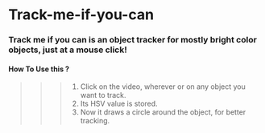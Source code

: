 # Track-me-if-you-can
### Track me if you can is an object tracker for mostly bright color objects, just at a mouse click!
 #### How To Use this ?
 >>> 1. Click on the video, wherever or on any object you want to track.
 >>> 2. Its HSV value is stored.
 >>> 3. Now it draws a circle around the object, for better tracking.
